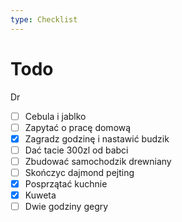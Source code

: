 ```yaml
---
type: Checklist
---
```


# Todo

Dr
- [ ] Cebula i jablko
- [ ] Zapytać o pracę domową
- [x] Zagradz godzinę i nastawić budzik
- [ ] Dać tacie 300zl od babci
- [ ] Zbudować samochodzik drewniany
- [ ] Skończyc dajmond pejting
- [x] Posprzątać kuchnie
- [x] Kuweta
- [ ] Dwie godziny gegry

